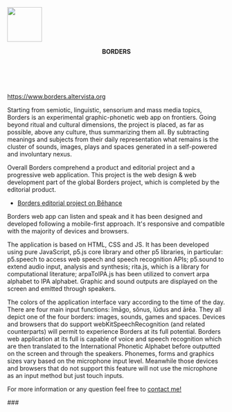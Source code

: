 <!DOCTYPE html>
<html>
<head>
</head>
<body>
<img src="https://github.com/typerror/Borders/blob/master/data/load_black.svg" width="80px" height="80px">
<header >
<p><strong>BORDERS</strong></p><br>
</header>
<p><a href="https://borders.altervista.org" target="_blank">https://www.borders.altervista.org</a></p>
<p>Starting from semiotic, linguistic, sensorium and mass media topics, Borders is an experimental graphic-phonetic web app on frontiers. Going beyond ritual and cultural dimensions, the project is placed, as far as possible, above any culture, thus summarizing them all. By subtracting meanings and subjects from their daily representation what remains is the cluster of sounds, images, plays and spaces generated in a self-powered and involuntary nexus.</p>
  Overall Borders comprehend a product and editorial project and a progressive web application. This project is the web design & web development part of the global Borders project, which is completed by the editorial product.
<ul>
<li><p><a href="https://www.behance.net/gallery/64701607/Borders" target="_blank">Borders editorial project on Bēhance</a></p></li>
</ul>
<p>Borders web app can listen and speak and it has been designed and developed following a mobile-first approach. It's responsive and compatible with the majority of devices and browsers.</p>
<p>The application is based on HTML, CSS and JS. It has been developed using pure JavaScript, p5.js core library and other p5 libraries, in particular: p5.speech to access web speech and speech recognition APIs; p5.sound to extend audio input, analysis and synthesis; rita.js, which is a library for computational literature; arpaToIPA.js has been utilized to convert arpa alphabet to IPA alphabet. Graphic and sound outputs are displayed on the screen and emitted through speakers.
</p>
 <p>The colors of the application interface vary according to the time of the day. There are four main input functions: ĭmāgo, sŏnus, lūdus and ārĕa. They all depict one of the four borders: images, sounds, games and spaces. Devices and browsers that do support webKitSpeechRecognition (and related counterparts) will permit to experience Borders at its full potential. Borders web application at its full is capable of voice and speech recognition which are then translated to the International Phonetic Alphabet before outputted on the screen and through the speakers. Phonemes, forms and graphics sizes vary based on the microphone input level. Meanwhile those devices and browsers that do not support this feature will not use the microphone as an input method but just touch inputs.</p>

<p>For more information or any question feel free to <a href="mailto:arkznh@gmail.com">contact me!</a></p>

<p>###</p>
</body>
</html>

